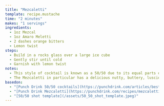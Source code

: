 ```yaml
---
title: "Mezcaletti"
template: recipe.mustache
time: "2 minutes"
makes: "1 servings"
ingredients:
  - 1oz Mezcal
  - 1oz Amaro Meletti
  - 2 dashes orange bitters
  - Lemon twist
steps:
  - Build in a rocks glass over a large ice cube
  - Gently stir until cold
  - Garnish with lemon twist
notes:
  - This style of cocktail is known as a 50/50 due to its equal parts of 2 base ingredients. Good 50/50 pairings are often surprising in their depth of flavor given the simple template, showcasing how thoughtful pairing of spirits can often be greater than the sum of their parts.
  - The Mezcaletti in particular has a delicious nutty, buttery, lusciousness which is quite surprising. The mezcal seems to "stretch" the Meletti out in a way that brings new flavor notes out in both. I particularly like it with Fidencio mezcal.
basedon:
  - "[Punch Drink 50/50 cocktails](https://punchdrink.com/articles/best-shots-amaro-whiskey-mezcal/)"
  - "[Punch Drink Mezcaletti](https://punchdrink.com/recipes/mezcaletti/)"
  - "[50/50 shot template](/assets/50_50_shot_template.jpeg)"
---
```

